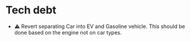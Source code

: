 # Tech debt

- ⚠️ Revert separating Car into EV and Gasoline vehicle. This should be done
  based on the engine not on car types.
